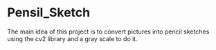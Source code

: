 # Pensil_Sketch
The main idea of this project is to convert pictures into pencil sketches using the cv2 library and a gray scale to do it. 
